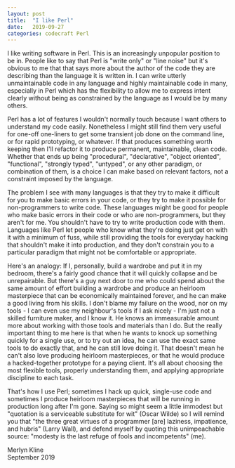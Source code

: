 ```yaml
---
layout: post
title:  "I like Perl"
date:   2019-09-27
categories: codecraft Perl
---
```

I like writing software in Perl. This is an increasingly unpopular position to be in. People like to say that Perl is "write only" or "line noise" but it's obvious to me that that says more about the author of the code they are describing than the language it is written in. I can write utterly unmaintainable code in any language and highly maintainable code in many, especially in Perl which has the flexibility to allow me to express intent clearly without being as constrained by the language as I would be by many others.

Perl has a lot of features I wouldn't normally touch because I want others to understand my code easily. Nonetheless I might still find them very useful for one-off one-liners to get some transient job done on the command line, or for rapid prototyping, or whatever. If that produces something worth keeping then I'll refactor it to produce permanent, maintainable, clean code. Whether that ends up being "procedural", "declarative", "object oriented", "functional", "strongly typed", "untyped", or any other paradigm, or combination of them, is a choice I can make based on relevant factors, not a constraint imposed by the language.

The problem I see with many languages is that they try to make it difficult for you to make basic errors in your code, or they try to make it possible for non-programmers to write code. These languages might be good for people who make basic errors in their code or who are non-programmers, but they aren't for me. You shouldn't have to try to write production code with them. Languages like Perl let people who know what they're doing just get on with it with a minimum of fuss, while still providing the tools for everyday hacking that shouldn't make it into production, and they don't constrain you to a particular paradigm that might not be comfortable or appropriate.

Here's an analogy: If I, personally, build a wardrobe and put it in my bedroom, there's a fairly good chance that it will quickly collapse and be unrepairable. But there's a guy next door to me who could spend about the same amount of effort building a wardrobe and produce an heirloom masterpiece that can be economically maintained forever, and he can make a good living from his skills. I don't blame my failure on the wood, nor on my tools - I can even use my neighbour's tools if I ask nicely - I'm just not a skilled furniture maker, and I know it. He knows an immeasurable amount more about working with those tools and materials than I do. But the really important thing to me here is that when he wants to knock up something quickly for a single use, or to try out an idea, he can use the exact same tools to do exactly that, and he can still love doing it. That doesn't mean he can't also love producing heirloom masterpieces, or that he would produce a hacked-together prototype for a paying client. It's all about choosing the most flexible tools, properly understanding them, and applying appropriate discipline to each task.

That's how I use Perl; sometimes I hack up quick, single-use code and sometimes I produce heirloom masterpieces that will be running in production long after I'm gone. Saying so might seem a little immodest but "quotation is a serviceable substitute for wit" (Oscar Wilde) so I will remind you that "the three great virtues of a programmer [are] laziness, impatience, and hubris" (Larry Wall), and defend myself by quoting this unimpeachable source: "modesty is the last refuge of fools and incompetents" (me).

Merlyn Kline  
September 2019
